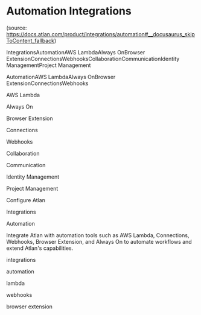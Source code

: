 # Automation Integrations
(source: https://docs.atlan.com/product/integrations/automation#__docusaurus_skipToContent_fallback)

IntegrationsAutomationAWS LambdaAlways OnBrowser ExtensionConnectionsWebhooksCollaborationCommunicationIdentity ManagementProject Management

AutomationAWS LambdaAlways OnBrowser ExtensionConnectionsWebhooks

AWS Lambda

Always On

Browser Extension

Connections

Webhooks

Collaboration

Communication

Identity Management

Project Management

Configure Atlan

Integrations

Automation

Integrate Atlan with automation tools such as AWS Lambda, Connections, Webhooks, Browser Extension, and Always On to automate workflows and extend Atlan's capabilities.

integrations

automation

lambda

webhooks

browser extension
